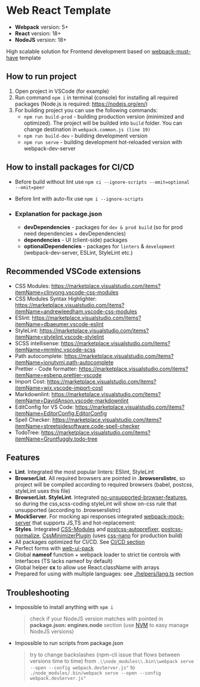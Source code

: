 # Web React Template

- **Webpack** version: 5+
- **React** version: 18+
- **NodeJS** version: 18+

High scalable solution for Frontend development based on [webpack-must-have](https://github.com/Yegorich555/webpack-must-have) template

## How to run project

1. Open project in VSCode (for example)
2. Run command `npm i` in terminal (console) for installing all required packages (Node.js is required: <https://nodejs.org/en/>)
3. For building project you can use the following commands:
   - `npm run build-prod` - building production version (minimized and optimized). The project will be builded into `build` folder. You can change destination in `webpack.common.js (line 19)`
   - `npm run build-dev` - building development version
   - `npm run serve` - building development hot-reloaded version with webpack-dev-server

## How to install packages for CI/CD

- Before build without lint use `npm ci --ignore-scripts --omit=optional --omit=peer`
- Before lint with auto-fix use `npm i --ignore-scripts`

- ### Explanation for package.json

  - **devDependencies** - packages for `dev & prod build` (so for prod need dependencies + devDependencies)
  - **dependencies** - UI (client-side) packages
  - **optionalDependencies** - packages for `linters` & `development` (webpack-dev-server, ESLint, StyleLint etc.)

## Recommended VSCode extensions

- CSS Modules: <https://marketplace.visualstudio.com/items?itemName=clinyong.vscode-css-modules>
- CSS Modules Syntax Highlighter: <https://marketplace.visualstudio.com/items?itemName=andrewleedham.vscode-css-modules>
- ESlint: <https://marketplace.visualstudio.com/items?itemName=dbaeumer.vscode-eslint>
- StyleLint: <https://marketplace.visualstudio.com/items?itemName=stylelint.vscode-stylelint>
- SCSS intellisense: <https://marketplace.visualstudio.com/items?itemName=mrmlnc.vscode-scss>
- Path autocomplete: <https://marketplace.visualstudio.com/items?itemName=ionutvmi.path-autocomplete>
- Prettier - Code formatter: <https://marketplace.visualstudio.com/items?itemName=esbenp.prettier-vscode>
- Import Cost: <https://marketplace.visualstudio.com/items?itemName=wix.vscode-import-cost>
- Markdownlint: <https://marketplace.visualstudio.com/items?itemName=DavidAnson.vscode-markdownlint>
- EditConfig for VS Code: <https://marketplace.visualstudio.com/items?itemName=EditorConfig.EditorConfig>
- Spell Checker: <https://marketplace.visualstudio.com/items?itemName=streetsidesoftware.code-spell-checker>
- TodoTree: <https://marketplace.visualstudio.com/items?itemName=Gruntfuggly.todo-tree>

## Features

- **Lint**. Integrated the most popular linters: ESlint, StyleLint
- **BrowserList**. All required browsers are pointed in **.browserslistrc**, so project will be compiled according to required browsers (babel, postcss, styleLint uses this file)
- **BrowserList. StyleLint**. Integrated [no-unsupported-browser-features](https://www.npmjs.com/package/stylelint-no-unsupported-browser-features), so during the css,scss-coding styleLint will show on-css rule that unsupported (according to .browserslistrc)
- **MockServer**. For mocking api responses integrated [webpack-mock-server](https://www.npmjs.com/package/webpack-mock-server) that supports JS,TS and hot-replacement:
- **Styles**. Integrated [CSS-Modules](https://github.com/css-modules/css-modules) and [postcss-autoprefixer](https://www.npmjs.com/package/autoprefixer), [postcss-normalize](https://www.npmjs.com/package/postcss-normalize), [CssMinimizerPlugin](https://www.npmjs.com/package/css-minimizer-webpack-plugin) (uses [css-nano](https://cssnano.co/) for production build)
- All packages optimized for CI/CD. See [CI/CD section](#how-to-install-packages-for-cicd)
- Perfect forms with [web-ui-pack](https://www.npmjs.com/package/web-ui-pack)
- Global **nameof** function + webpack loader to strict tie controls with Interfaces (TS lacks nameof by default)
- Global helper **cx** to allow use React.className with arrays
- Prepared for using with multiple languages: see [./helpers/lang.ts]([./helpers/lang.ts) section

## Troubleshooting

- Impossible to install anything with `npm i`
  > check if your NodeJS version matches with pointed in **package.json: engines.node** section (use [NVM](https://github.com/coreybutler/nvm-windows/releases) to easy manage NodeJS versions)
- Impossible to run scripts from package.json
  > try to change backslashes (npm-cli issue that flows between versions time to time)
  > from `.\\node_modules\\.bin\\webpack serve --open --config webpack.devServer.js"`
  > to `./node_modules/.bin/webpack serve --open --config webpack.devServer.js"`
